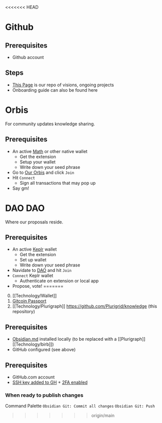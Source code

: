 <<<<<<< HEAD
# Github
## Prerequisites
- Github account
## Steps
- [This Page](https://github.com/Plurigrid/knowledge) is our repo of visions, ongoing projects
- Onboarding guide can also be found here

# Orbis
For community updates knowledge sharing.
## Prerequisites
- An active [Math](https://mathwallet.org/en-us/) or other native wallet
	- Get the extension
	- Setup your wallet
	- Write down your seed phrase
- Go to [Our Orbis](https://orbis.club/group/kjzl6cwe1jw147c8blur8rcamv0woxmtmtvuncn8k7wym8oj2k4q3a8lnxezzn6) and click `Join`
- Hit `Connect` 
	- Sign all transactions that may pop up
- Say gm!

# DAO DAO
Where our proposals reside.
## Prerequisites 
- An active [Keplr](https://www.keplr.app/) wallet
	- Get the extension
	- Set up wallet
	- Write down your seed phrase
- Navidate to [DAO](https://daodao.zone/dao/juno1z3zqgz7t0hcu2fx4wusuyjq0gc2m33la8l64saunfz7vmqwa2d5sz6jnep)  and hit `Join`
- `Connect` Keplr wallet
	- Authenticate on extension or local app
- Propose, vote!
=======
0. [[Technology/Wallet]]
2. [Gitcoin Passport](Technology/Gitcoin%20Passport.md) 
3. [[Technology/Plurigraph]]
https://github.com/Plurigrid/knowledge (this repository)
## Prerequisites
- [Obsidian.md](https://obsidian.md) installed locally (to be replaced with a [[Plurigraph]] [[Technology/birb]])
- GitHub configured (see above)

## Prerequisites
- GitHub.com account
- [SSH key added to GH](https://docs.github.com/en/authentication/connecting-to-github-with-ssh/adding-a-new-ssh-key-to-your-github-account) + [2FA enabled](https://docs.github.com/en/authentication/securing-your-account-with-two-factor-authentication-2fa)


### When ready to publish changes
Command Palette
`Obsidian Git: Commit all changes`
`Obsidian Git: Push`
>>>>>>> origin/main
